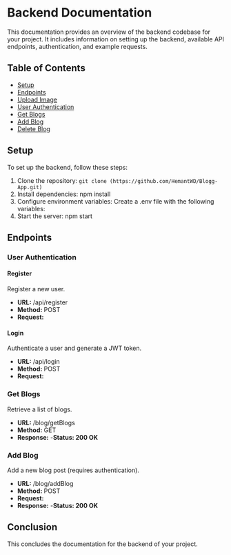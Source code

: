 # Backend Documentation

This documentation provides an overview of the backend codebase for your project. It includes information on setting up the backend, available API endpoints, authentication, and example requests.

## Table of Contents
- [Setup](#setup)
- [Endpoints](#endpoints)
- [Upload Image](#upload-image)
- [User Authentication](#user-authentication)
- [Get Blogs](#get-blogs)
- [Add Blog](#add-blog)
- [Delete Blog](#delete-blog)

## Setup
To set up the backend, follow these steps:

1. Clone the repository: `git clone (https://github.com/HemantWD/Blogg-App.git)`
2. Install dependencies: npm install
3. Configure environment variables: Create a .env file with the following variables:
4. Start the server: npm start

## Endpoints

### User Authentication

#### Register
Register a new user.

- **URL:** /api/register
- **Method:** POST
- **Request:**

#### Login
Authenticate a user and generate a JWT token.

- **URL:** /api/login
- **Method:** POST
- **Request:**
### Get Blogs
Retrieve a list of blogs.

- **URL:** /blog/getBlogs
- **Method:** GET
- **Response:**
-**Status: 200 OK**


### Add Blog
Add a new blog post (requires authentication).

- **URL:** /blog/addBlog
- **Method:** POST
- **Request:**
- **Response:**
-**Status: 200 OK**



## Conclusion
This concludes the documentation for the backend of your project.
